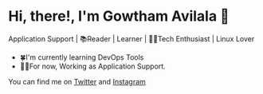 # Hi, there!, I'm Gowtham Avilala  👋

Application Support | 📚Reader | Learner | 🧑‍💻Tech Enthusiast | Linux Lover

- 🍀I'm currently learning DevOps Tools
- 👨‍💼For now, Working as Application Support.

You can find me on [Twitter](https://twitter.com/Gowtham_avilala) and [Instagram](https://www.instagram.com/cuteboygowtham/)

<!---
cuteboygowtham/cuteboygowtham is a ✨ special ✨ repository because its `README.md` (this file) appears on your GitHub profile.
You can click the Preview link to take a look at your changes.
--->
